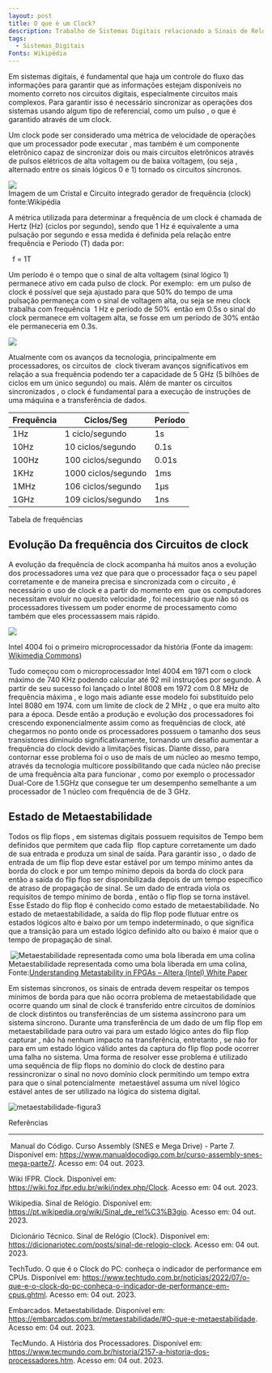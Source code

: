 ```yaml
---
layout: post
title: O que è um Clock?
description: Trabalho de Sistemas Digitais relacionado a Sinais de Relógio (clock)
tags:
  - Sistemas_Digitais
Fonts: Wikipédia
---
```



Em sistemas digitais, é fundamental que haja um controle do fluxo das informações para garantir que as informações estejam disponíveis no momento correto nos circuitos digitais, especialmente circuitos mais complexos. Para garantir isso é necessário sincronizar as operações dos sistemas usando algum tipo de referencial, como um pulso , o que é garantido através de um clock.

Um clock pode ser considerado uma métrica de velocidade de operações que um processador pode executar , mas também é um componente eletrônico capaz de sincronizar dois ou mais circuitos eletrônicos através de pulsos elétricos de alta voltagem ou de baixa voltagem, (ou seja , alternado entre os sinais lógicos 0 e 1) tornado os circuitos síncronos.

  
![](https://lh7-rt.googleusercontent.com/docsz/AD_4nXdj9RYAlEj8qPncmM2e0y5wLe735CaWivR-0GE1El9o-VWf-s_kyS2U0CZH5VWxG5gMkLnr49crdAA2Uw-ZREaq0u5HEr_cL67LhnHhGhj_CFCoSbbk_DR3CA4hVWXiRUpVYe-7CnkOHVlH9G8knVzy61Fr?key=fJd0peSDsd8nPIe_BCNePA)  
Imagem de um Cristal e [](https://pt.wikipedia.org/wiki/Circuito_integrado)Circuito integrado gerador de frequência (clock)
fonte:Wikipédia

  

A métrica utilizada para determinar a frequência de um clock é chamada de Hertz (Hz) (ciclos por segundo), sendo que 1 Hz é equivalente a uma pulsação por segundo e essa medida é definida pela relação entre frequência e Período (T) dada por:


  f = 1T

Um período é o tempo que o sinal de alta voltagem (sinal lógico 1) permanece ativo em cada pulso de clock. Por exemplo:  em um pulso de clock é possível que seja ajustado para que 50% do tempo de uma pulsação permaneça com o sinal de voltagem alta, ou seja se meu clock trabalha com frequência  1 Hz e período de 50%  então em 0.5s o sinal do clock permanece em voltagem alta, se fosse em um período de 30% então ele permaneceria em 0.3s.

![](https://lh7-rt.googleusercontent.com/docsz/AD_4nXeJpwmbiS9pu6shv8Bw_fNxwseXykQgF9NFyOuuuItpWkj6nMbOfcT3Bvql9vPCnhOCr8iggQd7mVP8EpOAyCk7jj_M0k72ZX8BKl1v_b5alDewcMaTWJ6J6RYVdjNbyEM1jVjAN3ix5A0HluDiOYvwOf8?key=fJd0peSDsd8nPIe_BCNePA)

Atualmente com os avanços da tecnologia, principalmente em processadores, os circuitos de  clock tiveram avanços significativos em relação a sua frequência podendo ter a capacidade de 5 GHz (5 bilhões de ciclos em um único segundo) ou mais. Além de manter os circuitos sincronizados , o clock é fundamental para a execução de instruções de uma máquina e a transferência de dados.

| Frequência | Ciclos/Seg          | Período |
| ---------- | ------------------- | ------- |
| 1Hz        | 1 ciclo/segundo     | 1s      |
| 10Hz       | 10 ciclos/segundo   | 0.1s    |
| 100Hz      | 100 ciclos/segundo  | 0.01s   |
| 1KHz       | 1000 ciclos/segundo | 1ms     |
| 1MHz       | 106 ciclos/segundo  | 1μs     |
| 1GHz       | 109 ciclos/segundo  | 1ns     |

Tabela de frequências 


## Evolução Da frequência dos Circuitos de clock


A evolução da frequência de clock acompanha há muitos anos a evolução dos processadores uma vez que para que o processador faça o seu papel corretamente e de maneira precisa e sincronizada com o circuito , é necessário o uso de clock e a partir do momento em  que os computadores necessitam evoluir no quesito velocidade , foi necessário que não só os processadores tivessem um poder enorme de processamento como também que eles processassem mais rápido.

  

![](https://lh7-rt.googleusercontent.com/docsz/AD_4nXckbZ8DvBlBZwom_-rqZBdYR0-m530o56SRRagez29U4QaCnXNEGIGJ4APqdTl20_LlCxLbDJAq_D4kp2ohOAkwUAf6MMbZA2-3tk1bhGI6amQMw5JUA3rGKThxrMaNhKy8ng3aSrQyKMF_u6oD2zBYC-Sf?key=fJd0peSDsd8nPIe_BCNePA)

Intel 4004 foi o primeiro microprocessador da história (Fonte da imagem: [Wikimedia Commons](http://commons.wikimedia.org))

  

Tudo começou com o microprocessador Intel 4004 em 1971 com o clock máximo de 740 KHz podendo calcular até 92 mil instruções por segundo. A partir de seu sucesso foi lançado o Intel 8008 em 1972 com 0.8 MHz de frequência máxima , e logo mais adiante esse modelo foi substituído pelo Intel 8080 em 1974. com um limite de clock de 2 MHz , o que era muito alto para a época. Desde então a produção e evolução dos processadores foi crescendo exponencialmente assim como as frequências de clock, até chegarmos no ponto onde os processadores possuem o tamanho dos seus transistores diminuído significativamente, tornando um desafio aumentar a frequência do clock devido a limitações físicas. Diante disso, para contornar esse problema foi o uso de mais de um núcleo ao mesmo tempo, através da tecnologia multicore possibilitando que cada núcleo não precise de uma frequência alta para funcionar , como por exemplo o processador Dual-Core de 1.5GHz que consegue ter um desempenho semelhante a um processador de 1 núcleo com frequência de de 3 GHz.


## Estado de Metaestabilidade
  

Todos os flip flops , em sistemas digitais possuem requisitos de Tempo bem definidos que permitem que cada flip  flop capture corretamente um dado de sua entrada e produza um sinal de saída. Para garantir isso , o dado de entrada de um flip flop deve estar estável por um tempo mínimo antes da borda do clock e por um tempo mínimo depois da borda do clock para então a saída do flip flop ser disponibilizada depois de um tempo específico de atraso de propagação de sinal. Se um dado de entrada viola os requisitos de tempo mínimo de borda , então o flip flop se torna instável. Esse Estado do flip flop é conhecido como estado de metaestabilidade. No estado de metaestabilidade, a saída do flip flop pode flutuar entre os estados lógicos alto e baixo por um tempo indeterminado, o que significa que a transição para um estado lógico definido alto ou baixo é maior que o tempo de propagação de sinal.

 ![Metaestabilidade representada como uma bola liberada em uma colina](https://lh7-rt.googleusercontent.com/docsz/AD_4nXcPzML66-Yl5QtxZuTeKRVD9X6E18XG6YYBKFuhdlWw1mrSaVQWpnSwWqLBzftwYqohXW9kDz56TuNduv8EaI94fFqEkduKdAlAuyMWkG5IlxeaBMn4jpbVm75CaFtZmLVwJxcjzVItEHRTsE2nyrG-59Q?key=fJd0peSDsd8nPIe_BCNePA)
Metaestabilidade representada como uma bola liberada em uma colina, Fonte:[Understanding Metastability in FPGAs – Altera (Intel) White Paper](https://www.altera.com/en_US/pdfs/literature/wp/wp-01082-quartus-ii-metastability.pdf)

  

Em sistemas síncronos, os sinais de entrada devem respeitar os tempos mínimos de borda para que não ocorra problema de metaestabilidade que ocorre quando um sinal de clock é transferido entre circuitos de domínios de clock distintos ou transferências de um sistema assíncrono para um sistema síncrono. Durante uma transferência de um dado de um flip flop em metaestabilidade para outro vai para um estado lógico antes do flip flop capturar , não há nenhum impacto na transferência, entretanto , se não for para em um estado lógico válido antes da captura do flip flop pode ocorrer uma falha no sistema. Uma forma de resolver esse problema é utilizado uma sequência de flip flops no domínio do clock de destino para ressincronizar o sinal no novo domínio clock permitindo um tempo extra  para que o sinal potencialmente  metaestável assuma um nível lógico estável antes de ser utilizado na lógica do sistema digital.

![metaestabilidade-figura3](https://lh7-rt.googleusercontent.com/docsz/AD_4nXf_kpcEXASunkOqbwctbENOpUQrHpCGaHa8CaA3NqJlWkiF2m5V0KHioxbOWaBk6RhKKZkMcDnYWpUX55n3aN9wt--waao27psubWS2vX7ZzhAC8GBnAE_kspzfxPOvN_h-6MRfINPS4-k_7dbXXRlZ5AU3?key=fJd0peSDsd8nPIe_BCNePA)  

  
  
  
  

Referências

---

 Manual do Código. Curso Assembly (SNES e Mega Drive) - Parte 7. Disponível em: <https://www.manualdocodigo.com.br/curso-assembly-snes-mega-parte7/>. Acesso em: 04 out. 2023.

Wiki IFPR. Clock. Disponível em: <https://wiki.foz.ifpr.edu.br/wiki/index.php/Clock>. Acesso em: 04 out. 2023.

Wikipedia. Sinal de Relógio. Disponível em: <https://pt.wikipedia.org/wiki/Sinal_de_rel%C3%B3gio>. Acesso em: 04 out. 2023.

 Dicionário Técnico. Sinal de Relógio (Clock). Disponível em: <https://dicionariotec.com/posts/sinal-de-relogio-clock>. Acesso em: 04 out. 2023.

TechTudo. O que é o Clock do PC: conheça o indicador de performance em CPUs. Disponível em: <https://www.techtudo.com.br/noticias/2022/07/o-que-e-o-clock-do-pc-conheca-o-indicador-de-performance-em-cpus.ghtml>. Acesso em: 04 out. 2023.

Embarcados. Metaestabilidade. Disponível em: <https://embarcados.com.br/metaestabilidade/#O-que-e-metaestabilidade>. Acesso em: 04 out. 2023.

 TecMundo. A História dos Processadores. Disponível em: 
<https://www.tecmundo.com.br/historia/2157-a-historia-dos-processadores.htm>. Acesso em: 04 out. 2023.
